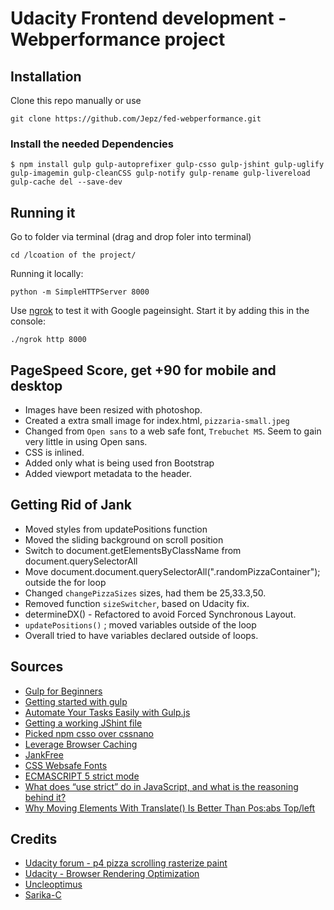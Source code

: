 # Udacity Frontend development - Webperformance project


## Installation

Clone this repo manually or use 
```
git clone https://github.com/Jepz/fed-webperformance.git
```

### Install the needed Dependencies
```
$ npm install gulp gulp-autoprefixer gulp-csso gulp-jshint gulp-uglify gulp-imagemin gulp-cleanCSS gulp-notify gulp-rename gulp-livereload gulp-cache del --save-dev
```

## Running it

Go to folder via terminal (drag and drop foler into terminal)
```
cd /lcoation of the project/
```

Running it locally:
```
python -m SimpleHTTPServer 8000
```

Use [ngrok](https://ngrok.com/) to test it with Google pageinsight.
Start it by adding this in the console:
```
./ngrok http 8000
```



## PageSpeed Score, get +90 for mobile and desktop

* Images have been resized with photoshop.
* Created a extra small image for index.html, `pizzaria-small.jpeg`
* Changed from `Open sans` to a web safe font, `Trebuchet MS`. Seem to gain very little in using Open sans.
* CSS is inlined.
* Added only what is being used fron Bootstrap
* Added viewport metadata to the header.


## Getting Rid of Jank
* Moved styles from updatePositions function
* Moved the sliding background on scroll position
* Switch to document.getElementsByClassName from document.querySelectorAll
* Move document.document.querySelectorAll(".randomPizzaContainer"); outside the for loop
* Changed `changePizzaSizes` sizes, had them be 25,33.3,50.
* Removed function `sizeSwitcher`, based on Udacity fix.
* determineDX() - Refactored to avoid Forced Synchronous Layout. 
* `updatePositions()` ; moved variables outside of the loop
* Overall tried to have variables declared outside of loops.



## Sources
- [Gulp for Beginners](https://css-tricks.com/gulp-for-beginners/)
- [Getting started with gulp](https://markgoodyear.com/2014/01/getting-started-with-gulp/)
- [Automate Your Tasks Easily with Gulp.js](https://scotch.io/tutorials/automate-your-tasks-easily-with-gulp-js)
- [Getting a working JShint file](https://github.com/johnpapa/ng-demos/blob/master/modular/.jshintrc)
- [Picked npm csso over cssnano](https://goalsmashers.github.io/css-minification-benchmark/)
- [Leverage Browser Caching](https://developers.google.com/speed/docs/insights/LeverageBrowserCaching)
- [JankFree](http://jankfree.org/)
- [CSS Websafe Fonts](http://www.w3schools.com/cssref/css_websafe_fonts.asp)
- [ECMASCRIPT 5 strict mode](http://ejohn.org/blog/ecmascript-5-strict-mode-json-and-more/)
- [What does “use strict” do in JavaScript, and what is the reasoning behind it?](http://stackoverflow.com/questions/1335851/what-does-use-strict-do-in-javascript-and-what-is-the-reasoning-behind-it)
- [Why Moving Elements With Translate() Is Better Than Pos:abs Top/left](http://www.paulirish.com/2012/why-moving-elements-with-translate-is-better-than-posabs-topleft/)

## Credits
- [Udacity forum - p4 pizza scrolling rasterize paint](https://discussions.udacity.com/t/p4-pizza-scrolling-rasterize-paint/30713/13)
- [Udacity - Browser Rendering Optimization](https://www.udacity.com/course/viewer#!/c-ud860-nd/l-4147498575/e-4154208580/m-4240308553)
- [Uncleoptimus](https://github.com/uncleoptimus/udacityP4/blob/gh-pages/views/js/main.js)
- [Sarika-C](https://github.com/Sarika-C/frontend-nanodegree-mobile-portfolio/blob/master/views/js/main.js/)
